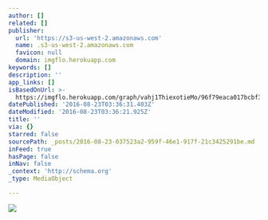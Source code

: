 ```yaml
---
author: []
related: []
publisher:
  url: 'https://s3-us-west-2.amazonaws.com'
  name: .s3-us-west-2.amazonaws.com
  favicon: null
  domain: imgflo.herokuapp.com
keywords: []
description: ''
app_links: []
isBasedOnUrl: >-
  https://imgflo.herokuapp.com/graph/vahj1ThiexotieMo/96f79eaca017bcbf38f8652b486f84f4/noop.jpg?input=https%3A%2F%2Fc1.staticflickr.com%2F1%2F657%2F20602408293_14933f2115_b.jpg
datePublished: '2016-08-23T03:36:31.403Z'
dateModified: '2016-08-23T03:36:21.925Z'
title: ''
via: {}
starred: false
sourcePath: _posts/2016-08-23-037523a2-959f-46e1-917f-21c3425291be.md
inFeed: true
hasPage: false
inNav: false
_context: 'http://schema.org'
_type: MediaObject

---
```

<article style=""><img src="https://s3-us-west-2.amazonaws.com/the-grid-img/p/2b4e2468ebebf54b6f4b3a7ce43aa020f298554d.jpg" /></article>